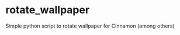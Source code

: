 rotate_wallpaper
================

Simple python script to rotate wallpaper for Cinnamon (among others)
